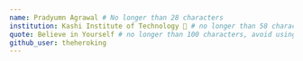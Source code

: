 ```yaml
---
name: Pradyumn Agrawal # No longer than 28 characters
institution: Kashi Institute of Technology 🚩 # no longer than 58 characters
quote: Believe in Yourself # no longer than 100 characters, avoid using quotes(") to guarantee the format remains the same.
github_user: theheroking
---
```


